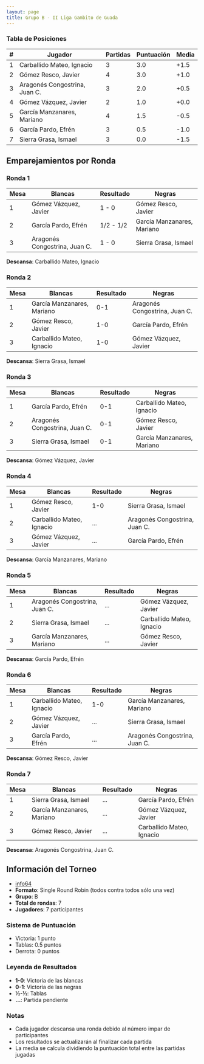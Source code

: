 ```yaml
---
layout: page
title: Grupo B - II Liga Gambito de Guada
---
```


### Tabla de Posiciones

| # | **Jugador** | **Partidas** | **Puntuación** | **Media** |
|---|-------------|--------------|----------------|-----------|
| 1 | Carballido Mateo, Ignacio | 3            | 3.0            | +1.5      |
| 2 | Gómez Resco, Javier | 4            | 3.0            | +1.0      |
| 3 | Aragonés Congostrina, Juan C. | 3            | 2.0            | +0.5      |
| 4 | Gómez Vázquez, Javier | 2            | 1.0            | +0.0      |
| 5 | García Manzanares, Mariano | 4            | 1.5            | -0.5      |
| 6 | García Pardo, Efrén | 3            | 0.5            | -1.0      |
| 7 | Sierra Grasa, Ismael | 3            | 0.0            | -1.5      |

## Emparejamientos por Ronda

### Ronda 1

| **Mesa** | **Blancas** | **Resultado** | **Negras** |
|----------|-------------|--------------|------------|
| 1 | Gómez Vázquez, Javier | 1 - 0        | Gómez Resco, Javier |
| 2 | García Pardo, Efrén | 1/2 - 1/2    | García Manzanares, Mariano |
| 3 | Aragonés Congostrina, Juan C. | 1 - 0        | Sierra Grasa, Ismael |

**Descansa**: Carballido Mateo, Ignacio

### Ronda 2

| **Mesa** | **Blancas** | **Resultado** | **Negras** |
|----------|-------------|---------------|------------|
| 1 | García Manzanares, Mariano | 0-1           | Aragonés Congostrina, Juan C. |
| 2 | Gómez Resco, Javier | 1-0           | García Pardo, Efrén |
| 3 | Carballido Mateo, Ignacio | 1-0           | Gómez Vázquez, Javier |

**Descansa**: Sierra Grasa, Ismael

### Ronda 3

| **Mesa** | **Blancas** | **Resultado** | **Negras** |
|----------|-------------|---------------|------------|
| 1 | García Pardo, Efrén | 0-1           | Carballido Mateo, Ignacio |
| 2 | Aragonés Congostrina, Juan C. | 0-1           | Gómez Resco, Javier |
| 3 | Sierra Grasa, Ismael | 0-1 | García Manzanares, Mariano |

**Descansa**: Gómez Vázquez, Javier

### Ronda 4

| **Mesa** | **Blancas** | **Resultado** | **Negras** |
|----------|-------------|---------------|------------|
| 1 | Gómez Resco, Javier | 1-0 | Sierra Grasa, Ismael |
| 2 | Carballido Mateo, Ignacio | ... | Aragonés Congostrina, Juan C. |
| 3 | Gómez Vázquez, Javier | ... | García Pardo, Efrén |

**Descansa**: García Manzanares, Mariano

### Ronda 5

| **Mesa** | **Blancas** | **Resultado** | **Negras** |
|----------|-------------|---------------|------------|
| 1 | Aragonés Congostrina, Juan C. | ... | Gómez Vázquez, Javier |
| 2 | Sierra Grasa, Ismael | ... | Carballido Mateo, Ignacio |
| 3 | García Manzanares, Mariano | ... | Gómez Resco, Javier |

**Descansa**: García Pardo, Efrén

### Ronda 6

| **Mesa** | **Blancas** | **Resultado** | **Negras** |
|----------|-------------|---------------|------------|
| 1 | Carballido Mateo, Ignacio | 1-0 | García Manzanares, Mariano |
| 2 | Gómez Vázquez, Javier | ... | Sierra Grasa, Ismael |
| 3 | García Pardo, Efrén | ... | Aragonés Congostrina, Juan C. |

**Descansa**: Gómez Resco, Javier

### Ronda 7

| **Mesa** | **Blancas** | **Resultado** | **Negras** |
|----------|-------------|---------------|------------|
| 1 | Sierra Grasa, Ismael | ... | García Pardo, Efrén |
| 2 | García Manzanares, Mariano | ... | Gómez Vázquez, Javier |
| 3 | Gómez Resco, Javier | ... | Carballido Mateo, Ignacio |

**Descansa**: Aragonés Congostrina, Juan C.

## Información del Torneo

- [info64](https://info64.org/ii-liga-rr-cagg-grupo-b)
- **Formato**: Single Round Robin (todos contra todos sólo una vez)
- **Grupo**: B
- **Total de rondas**: 7
- **Jugadores**: 7 participantes

### Sistema de Puntuación

- Victoria: 1 punto
- Tablas: 0.5 puntos
- Derrota: 0 puntos

### Leyenda de Resultados

- **1-0**: Victoria de las blancas
- **0-1**: Victoria de las negras
- **½-½**: Tablas
- **...**: Partida pendiente

### Notas

- Cada jugador descansa una ronda debido al número impar de participantes
- Los resultados se actualizarán al finalizar cada partida
- La media se calcula dividiendo la puntuación total entre las partidas jugadas